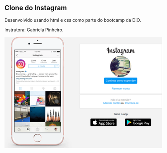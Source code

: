 ## Clone do Instagram

Desenvolvido usando html e css como parte do bootcamp da DIO.

Instrutora: Gabriela Pinheiro.

![imagem](./img/clone-instagram.png)